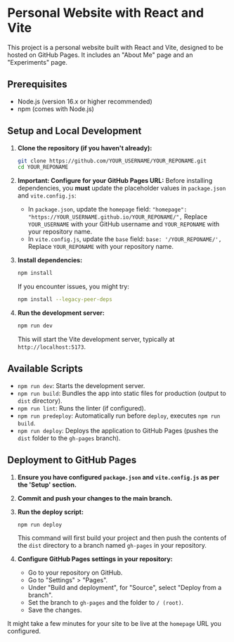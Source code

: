 # Personal Website with React and Vite

This project is a personal website built with React and Vite, designed to be hosted on GitHub Pages. It includes an "About Me" page and an "Experiments" page.

## Prerequisites

- Node.js (version 16.x or higher recommended)
- npm (comes with Node.js)

## Setup and Local Development

1.  **Clone the repository (if you haven't already):**
    ```bash
    git clone https://github.com/YOUR_USERNAME/YOUR_REPONAME.git
    cd YOUR_REPONAME
    ```

2.  **Important: Configure for your GitHub Pages URL:**
    Before installing dependencies, you **must** update the placeholder values in `package.json` and `vite.config.js`:
    - In `package.json`, update the `homepage` field:
      `"homepage": "https://YOUR_USERNAME.github.io/YOUR_REPONAME/",`
      Replace `YOUR_USERNAME` with your GitHub username and `YOUR_REPONAME` with your repository name.
    - In `vite.config.js`, update the `base` field:
      `base: '/YOUR_REPONAME/',`
      Replace `YOUR_REPONAME` with your repository name.

3.  **Install dependencies:**
    ```bash
    npm install
    ```
    If you encounter issues, you might try:
    ```bash
    npm install --legacy-peer-deps
    ```

4.  **Run the development server:**
    ```bash
    npm run dev
    ```
    This will start the Vite development server, typically at `http://localhost:5173`.

## Available Scripts

-   `npm run dev`: Starts the development server.
-   `npm run build`: Bundles the app into static files for production (output to `dist` directory).
-   `npm run lint`: Runs the linter (if configured).
-   `npm run predeploy`: Automatically run before `deploy`, executes `npm run build`.
-   `npm run deploy`: Deploys the application to GitHub Pages (pushes the `dist` folder to the `gh-pages` branch).

## Deployment to GitHub Pages

1.  **Ensure you have configured `package.json` and `vite.config.js` as per the 'Setup' section.**
2.  **Commit and push your changes to the main branch.**
3.  **Run the deploy script:**
    ```bash
    npm run deploy
    ```
    This command will first build your project and then push the contents of the `dist` directory to a branch named `gh-pages` in your repository.

4.  **Configure GitHub Pages settings in your repository:**
    - Go to your repository on GitHub.
    - Go to "Settings" > "Pages".
    - Under "Build and deployment", for "Source", select "Deploy from a branch".
    - Set the branch to `gh-pages` and the folder to `/ (root)`.
    - Save the changes.

It might take a few minutes for your site to be live at the `homepage` URL you configured.

